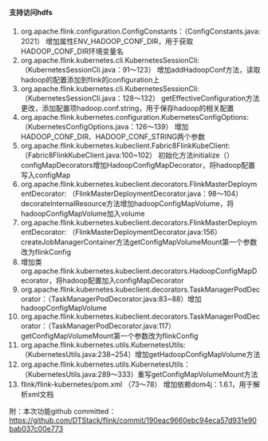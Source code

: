 
#### 支持访问hdfs
1. org.apache.flink.configuration.ConfigConstants：（ConfigConstants.java: 2021） 增加属性ENV_HADOOP_CONF_DIR，用于获取HADOOP_CONF_DIR环境变量名
2. org.apache.flink.kubernetes.cli.KubernetesSessionCli:（KubernetesSessionCli.java：91～123） 增加addHadoopConf方法，读取hadoop的配置添加到flink的configuration上
3. org.apache.flink.kubernetes.cli.KubernetesSessionCli:（KubernetesSessionCli.java：128～132） getEffectiveConfiguration方法更改，添加配置项hadoop.conf.string，用于保存hadoop的相关配置
4. org.apache.flink.kubernetes.configuration.KubernetesConfigOptions: （KubernetesConfigOptions.java：126～139） 增加HADOOP_CONF_DIR、HADOOP_CONF_STRING两个参数
5. org.apache.flink.kubernetes.kubeclient.Fabric8FlinkKubeClient:（Fabric8FlinkKubeClient.java:100~102） 初始化方法initialize（） configMapDecorators增加HadoopConfigMapDecorator，将hadoop配置写入configMap
6. org.apache.flink.kubernetes.kubeclient.decorators.FlinkMasterDeploymentDecorator: （FlinkMasterDeploymentDecorator.java：98～104） decorateInternalResource方法增加hadoopConfigMapVolume，将hadoopConfigMapVolume加入volume
7. org.apache.flink.kubernetes.kubeclient.decorators.FlinkMasterDeploymentDecorator: （FlinkMasterDeploymentDecorator.java:156） createJobManagerContainer方法getConfigMapVolumeMount第一个参数改为flinkConfig
8. 增加类org.apache.flink.kubernetes.kubeclient.decorators.HadoopConfigMapDecorator，将hadoop配置加入configMapDecorator
9. org.apache.flink.kubernetes.kubeclient.decorators.TaskManagerPodDecorator：（TaskManagerPodDecorator.java:83~88）增加hadoopConfigMapVolume
10. org.apache.flink.kubernetes.kubeclient.decorators.TaskManagerPodDecorator：（TaskManagerPodDecorator.java:117）getConfigMapVolumeMount第一个参数改为flinkConfig
11. org.apache.flink.kubernetes.utils.KubernetesUtils:（KubernetesUtils.java:238~254）增加getHadoopConfigMapVolume方法
12. org.apache.flink.kubernetes.utils.KubernetesUtils：（KubernetesUtils.java:289～333）重写getConfigMapVolumeMount方法
13. flink/flink-kubernetes/pom.xml （73～78） 增加依赖dom4j：1.6.1，用于解析xml文档

附：本次功能github committed：https://github.com/DTStack/flink/commit/190eac9660ebc94eca57d931e90bab037c00e773

